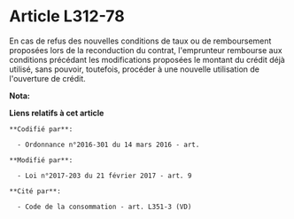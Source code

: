 # Article L312-78

En cas de refus des nouvelles conditions de taux ou de remboursement proposées lors de la reconduction du contrat,
l'emprunteur rembourse aux conditions précédant les modifications proposées le montant du crédit déjà utilisé, sans pouvoir,
toutefois, procéder à une nouvelle utilisation de l'ouverture de crédit.

**Nota:**

<font color="#000000" size="1">
</font>

**Liens relatifs à cet article**

	**Codifié par**:

	  - Ordonnance n°2016-301 du 14 mars 2016 - art.

	**Modifié par**:

	  - Loi n°2017-203 du 21 février 2017 - art. 9

	**Cité par**:

	  - Code de la consommation - art. L351-3 (VD)
